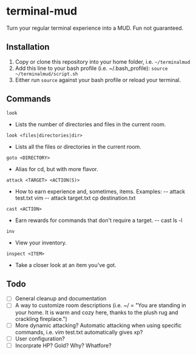 # terminal-mud
Turn your regular terminal experience into a MUD.  Fun not guaranteed.

## Installation
1. Copy or clone this repository into your home folder, i.e. ``~/terminalmud``
2. Add this line to your bash profile (i.e. ~/.bash_profile): ``source ~/terminalmud/script.sh``
3. Either run ``source`` against your bash profile or reload your terminal.

## Commands

``look``
- Lists the number of directories and files in the current room.

``look <files|directories|dir>``
- Lists all the files or directories in the current room.

``goto <DIRECTORY>``
- Alias for cd, but with more flavor.

``attack <TARGET> <ACTION(S)>``
- How to earn experience and, sometimes, items.  Examples:
-- attack test.txt vim
-- attack target.txt cp destination.txt

``cast <ACTION>``
- Earn rewards for commands that don't require a target.
-- cast ls -l

``inv``
- View your inventory.

``inspect <ITEM>``
- Take a closer look at an item you've got.

## Todo
* [ ] General cleanup and documentation
* [ ] A way to customize room descriptions (i.e. ~/ = "You are standing in your home.  It is warm and cozy here, thanks to the plush rug and crackling fireplace.")
* [ ] More dynamic attacking?  Automatic attacking when using specific commands, i.e. vim test.txt automatically gives xp?
* [ ] User configuration?
* [ ] Incorprate HP?  Gold?  Why?  Whatfore?
